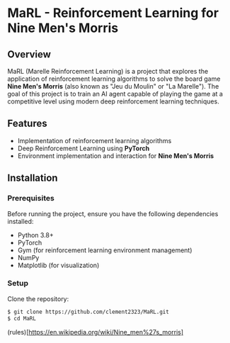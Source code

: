 # MaRL - Reinforcement Learning for Nine Men's Morris

## Overview
MaRL (Marelle Reinforcement Learning) is a project that explores the application of reinforcement learning algorithms to solve the board game **Nine Men's Morris** (also known as "Jeu du Moulin" or "La Marelle"). The goal of this project is to train an AI agent capable of playing the game at a competitive level using modern deep reinforcement learning techniques.

## Features
- Implementation of reinforcement learning algorithms
- Deep Reinforcement Learning using **PyTorch**
- Environment implementation and interaction for **Nine Men's Morris**

## Installation
### Prerequisites
Before running the project, ensure you have the following dependencies installed:

- Python 3.8+
- PyTorch
- Gym (for reinforcement learning environment management)
- NumPy
- Matplotlib (for visualization)

### Setup
Clone the repository:

```sh
$ git clone https://github.com/clement2323/MaRL.git
$ cd MaRL
```

(rules)[https://en.wikipedia.org/wiki/Nine_men%27s_morris]
